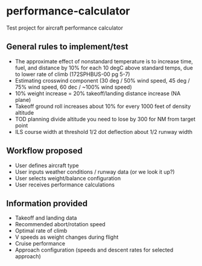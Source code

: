 # performance-calculator

Test project for aircraft performance calculator

## General rules to implement/test

- The approximate effect of nonstandard temperature is to increase time, fuel, and distance by 10% for each 10 degC above standard temps, due to lower rate of climb (172SPHBUS-00 pg 5-7)
- Estimating crosswind component (30 deg / 50% wind speed, 45 deg / 75% wind speed, 60 dec / ~100% wind speed)
- 10% weight increase = 20% takeoff/landing distance increase (NA plane)
- Takeoff ground roll increases about 10% for every 1000 feet of density altitude
- TOD planning divide altitude you need to lose by 300 for NM from target point
- ILS course width at threshold 1/2 dot deflection about 1/2 runway width

## Workflow proposed

- User defines aircraft type
- User inputs weather conditions / runway data (or we look it up?)
- User selects weight/balance configuration
- User receives performance calculations

## Information provided

- Takeoff and landing data
- Recommended abort/rotation speed
- Optimal rate of climb
- V speeds as weight changes during flight
- Cruise performance
- Approach configuration (speeds and descent rates for selected approach)
